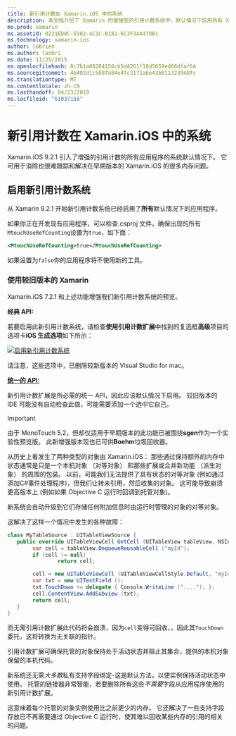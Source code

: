 ```yaml
---
title: 新引用计数在 Xamarin.iOS 中的系统
description: 本文档介绍了 Xamarin 的增强型的引用计数系统中，默认情况下启用所有 Xamarin.iOS 应用程序中。
ms.prod: xamarin
ms.assetid: 0221ED8C-5382-4C1C-B182-6C3F3AA47DB1
ms.technology: xamarin-ios
author: lobrien
ms.author: laobri
ms.date: 11/25/2015
ms.openlocfilehash: 8c7b1a88284156cb5d4261f18d5659ed66dfaf64
ms.sourcegitcommit: 4b402d1c508fa84e4fc3171a6e43b811323948fc
ms.translationtype: MT
ms.contentlocale: zh-CN
ms.lasthandoff: 04/23/2019
ms.locfileid: "61037158"
---
```

# <a name="new-reference-counting-system-in-xamarinios"></a>新引用计数在 Xamarin.iOS 中的系统

Xamarin.iOS 9.2.1 引入了增强的引用计数的所有应用程序的系统默认情况下。 它可用于消除也很难跟踪和解决在早期版本的 Xamarin.iOS 的很多内存问题。

## <a name="enabling-the-new-reference-counting-system"></a>启用新引用计数系统

从 Xamarin 9.2.1 开始新引用计数系统已经启用了**所有**默认情况下的应用程序。

如果你正在开发现有应用程序，可以检查.csproj 文件，确保出现的所有`MtouchUseRefCounting`设置为`true`，如下面：

```xml
<MtouchUseRefCounting>true</MtouchUseRefCounting>
```

如果设置为`false`你的应用程序将不使用新的工具。

### <a name="using-older-versions-of-xamarin"></a>使用较旧版本的 Xamarin

Xamarin.iOS 7.2.1 和上述功能增强我们新引用计数系统的预览。

**经典 API:**

若要启用此新引用计数系统，请检查**使用引用计数扩展**中找到的复选框**高级**项目的选项卡**iOS 生成选项**如下所示： 

[![](newrefcount-images/image1.png "启用新引用计数系统")](newrefcount-images/image1.png#lightbox)

请注意，这些选项中，已删除较新版本的 Visual Studio for mac。

 **[统一的 API:](~/cross-platform/macios/unified/index.md)**

 新引用计数扩展是所必需的统一 API，因此应该默认情况下启用。 较旧版本的 IDE 可能没有自动检查此值，可能需要添加一个选中它自己。

    
> [!IMPORTANT]
> 由于 MonoTouch 5.2，但却仅适用于早期版本的此功能已被围绕**sgen**作为一个实验性预览版。 此新增强版本现也已可供**Boehm**垃圾回收器。


从历史上看发生了两种类型的对象由 Xamarin.iOS： 那些通过保持额外的内存中状态通常是只是一个本机对象 （对等对象） 和那些扩展或合并新功能 （派生对象） 的周围的包装。 以前，可能我们无法提供了具有状态的对等对象 (例如通过添加C#事件处理程序)，但我们让转未引用，然后收集的对象。 这可能导致崩溃更高版本上 (例如如果 Objective C 运行时回调到托管对象)。

新系统会自动升级到它们存储任何附加信息时由运行时管理的对象的对等对象。

这解决了这样一个情况中发生的各种故障：

```csharp
class MyTableSource : UITableViewSource {
   public override UITableViewCell GetCell (UITableView tableView, NSIndexPath indexPath) {
        var cell = tableView.DequeueReusableCell ("myId");
        if (cell != null)
                return cell;

        cell = new UITableViewCell (UITableViewCellStyle.Default, "myId");
        var txt = new UITextField ();
        txt.TouchDown += delegate { Console.WriteLine ("...."); };
        cell.ContentView.AddSubview (txt);
        return cell;
   }
}
```

而无需引用计数扩展此代码将会崩溃，因为`cell`变得可回收，，因此其`TouchDown`委托，这将转换为无关联的指针。

引用计数扩展可确保托管的对象保持处于活动状态并阻止其集合，提供的本机对象保留的本机代码。

新系统还无需*大多数*私有支持字段绑定-这是默认方法，以使实例保持活动状态中使用。 托管的链接器非常智能，若要删除所有这些*不需要*字段从应用程序使用的新引用计数扩展。

这意味着每个托管的对象实例使用比之前更少的内存。 它还解决了一些支持字段存放已不再需要通过 Objective C 运行时，使其难以回收某些内存的引用的相关的问题。
